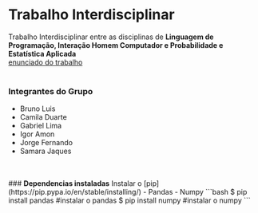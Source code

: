 # Trabalho Interdisciplinar
Trabalho Interdisciplinar entre as disciplinas de
<b>Linguagem de Programação,
Interação Homem Computador e
Probabilidade e Estatística Aplicada</b>
<br/>
[enunciado do trabalho](https://docs.google.com/document/d/19WgeqUERF-zjugvQSPzpAaFXOj25QNDM78Zu67CLwf4/edit)
<br/>
<br/>
### <b>Integrantes do Grupo</b>
- Bruno Luis
- Camila Duarte
- Gabriel Lima
- Igor Amon
- Jorge Fernando
- Samara Jaques
<br/>
<br/>
### <b>Dependencias instaladas</b>
Instalar o [pip](https://pip.pypa.io/en/stable/installing/)
- Pandas
- Numpy
```bash
$ pip install pandas #instalar o pandas
$ pip install numpy #instalar o numpy
```